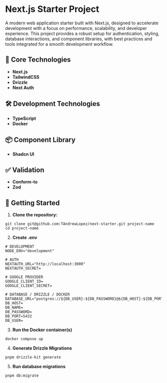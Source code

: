 # Next.js Starter Project

A modern web application starter built with Next.js, designed to accelerate development with a focus on performance, scalability, and developer experience. This project provides a robust setup for authentication, styling, database interactions, and component libraries, with best practices and tools integrated for a smooth development workflow.

## 🚀 Core Technologies

- **Next.js**
- **TailwindCSS**
- **Drizzle**
- **Next Auth**

## 🛠️ Development Technologies

- **TypeScript**
- **Docker**

## 📦 Component Library

- **Shadcn UI**

## ✅ Validation
- **Conform-to**
- **Zod**

## 📂 Getting Started

1. **Clone the repository:**

```
git clone git@github.com:TAndrewLopez/next-starter.git project-name
cd project-name
```
2. **Create .env**

```
# DEVELOPMENT
NODE_ENV="development"

# AUTH
NEXTAUTH_URL="http://localhost:3000"
NEXTAUTH_SECRET=

# GOOGLE PROVIDER 
GOOGLE_CLIENT_ID=
GOOGLE_CLIENT_SECRET=

# DATABASE / DRIZZLE / DOCKER
DATABASE_URL="postgres://${DB_USER}:${DB_PASSWORD}@${DB_HOST}:${DB_PORT}/${DB_NAME}"
DB_HOST=
DB_NAME=
DB_PASSWORD=
DB_PORT=5432
DB_USER=
```
3. **Run the Docker container(s)**

```
docker compose up
```
4. **Generate Drizzle Migrations**

```
pnpm drizzle-kit generate
```
5. **Run database migrations**
```
pnpm db:migrate
```